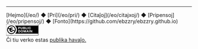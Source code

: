 
***
<div class="footer">

<div class="text-small">
[Hejmo](/eo/) ◆ [Pri](/eo/pri/) ◆ [Citaĵoj](/eo/citajxoj/) ◆ [Pripensoj](/eo/pripensoj/) ◆ [Fonto](https://github.com/ebzzry/ebzzry.github.io)
</div>

<div class="text-x-small">
<a rel="license" href="https://creativecommons.org/publicdomain/zero/1.0/deed.eo"><img alt="CC0 1.0 Universala (CC0 1.0) Publikaĵiga Dediĉo" class="cc" src="/bil/cc0-88x31.webp" /></a><br>
Ĉi tiu verko estas <a rel="license" href="https://creativecommons.org/publicdomain/zero/1.0/deed.eo">publika havaĵo.</a><br>
</div>

</div>
